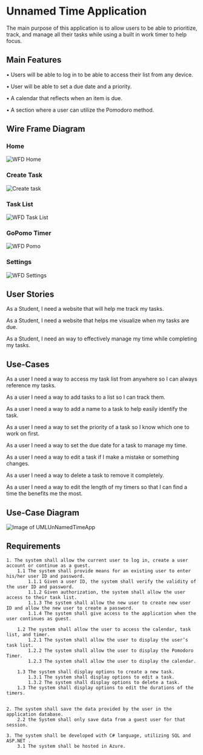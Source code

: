# Unnamed Time Application
The main purpose of this application is to allow users to be able to prioritize, track, and manage all their tasks while using a built in work timer to help focus. 



## Main Features

•	Users will be able to log in to be able to access their list from any device.

• User will be able to set a due date and a priority.

•	A calendar that reflects when an item is due.

•	A section where a user can utilize the Pomodoro method.


## Wire Frame Diagram

### Home
![WFD Home](https://github.com/jonathan-f-gomez/unnamed-time-application/blob/main/Requirements/Wire-Frame-Diagram/home_page.png)

### Create Task
![Create task](https://github.com/jonathan-f-gomez/unnamed-time-application/blob/main/Requirements/Wire-Frame-Diagram/create_task.png)

### Task List
![WFD Task List](https://github.com/jonathan-f-gomez/unnamed-time-application/blob/main/Requirements/Wire-Frame-Diagram/task_list.png)

### GoPomo Timer
![WFD Pomo](https://github.com/jonathan-f-gomez/unnamed-time-application/blob/main/Requirements/Wire-Frame-Diagram/gopomo.png)

### Settings
![WFD Settings](https://github.com/jonathan-f-gomez/unnamed-time-application/blob/main/Requirements/Wire-Frame-Diagram/settings.png)



## User Stories
As a Student, I need a website that will help me track my tasks.

As a Student, I need a website that helps me visualize when my tasks are due.

As a Student, I need an way to effectively manage my time while completing my tasks.


## Use-Cases

As a user I need a way to access my task list from anywhere so I can always reference my tasks.

As a user I need a way to add tasks to a list so I can track them.

As a user I need a way to add a name to a task to help easily identify the task.

As a user I need a way to set the priority of a task so I know which one to work on first.

As a user I need a way to set the due date for a task to manage my time.

As a user I need a way to edit a task if I make a mistake or something changes.

As a user I need a way to delete a task to remove it completely.

As a user I need a way to edit the length of my timers so that I can find a time the benefits me the most.


## Use-Case Diagram
![Image of UMLUnNamedTimeApp](https://github.com/jonathan-f-gomez/unnamed-time-application/blob/main/Requirements/UMLUnNamedTimeApp.jpg)


## Requirements

<pre><code>1. The system shall allow the current user to log in, create a user account or continue as a guest.
	1.1 The system shall provide means for an existing user to enter his/her user ID and password.
		1.1.1 Given a user ID, the system shall verify the validity of the user ID and password.
		1.1.2 Given authorization, the system shall allow the user access to their task list.
		1.1.3 The system shall allow the new user to create new user ID and allow the new user to create a password.
		1.1.4 The system shall give access to the application when the user continues as guest.
		
	1.2 The system shall allow the user to access the calendar, task list, and timer.
		1.2.1 The system shall allow the user to display the user’s task list.
		1.2.2 The system shall allow the user to display the Pomodoro Timer.
		1.2.3 The system shall allow the user to display the calendar.
		
	1.3 The system shall display options to create a new task.
		1.3.1 The system shall display options to edit a task.
		1.3.2 The system shall display options to delete a task.
	1.3 The system shall display options to edit the durations of the timers.
		
		
2. The system shall save the data provided by the user in the application database.
	2.2 the System shall only save data from a guest user for that session.

3. The system shall be developed with C# language, utilizing SQL and ASP.NET .
	3.1 The system shall be hosted in Azure.
</pre></code>
